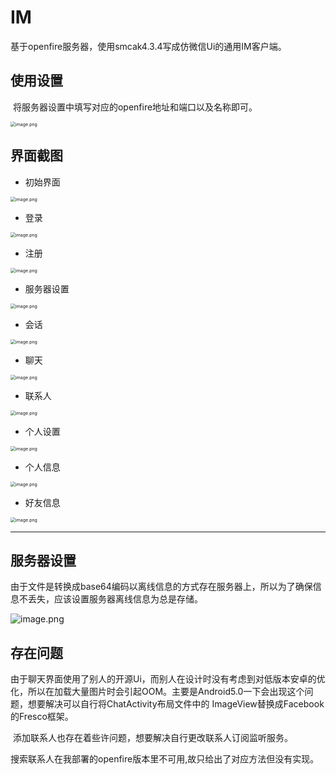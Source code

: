 # IM

基于openfire服务器，使用smcak4.3.4写成仿微信Ui的通用IM客户端。

## 使用设置

​	将服务器设置中填写对应的openfire地址和端口以及名称即可。

<img src="https://i.loli.net/2020/05/24/8a4iNJqKUfmPneG.png" alt="image.png" style="zoom:50%;" />



## 界面截图

* 初始界面

<img src="https://i.loli.net/2020/05/24/rDQJ15qjbvfoGLy.png" alt="image.png" style="zoom:50%;" />

* 登录

<img src="https://i.loli.net/2020/05/24/jvGq6bnsk9wHIai.png" alt="image.png" style="zoom:50%;" />

* 注册

<img src="https://i.loli.net/2020/05/24/rJKuyvPx9HifnaO.png" alt="image.png" style="zoom:50%;" />

* 服务器设置

<img src="https://i.loli.net/2020/05/24/8a4iNJqKUfmPneG.png" alt="image.png" style="zoom:50%;" />

* 会话

<img src="https://i.loli.net/2020/05/24/OJRFLBs9AXZjtKv.png" alt="image.png" style="zoom:50%;" />



* 聊天

<img src="https://i.loli.net/2020/05/24/SU784h2FyTVtMfu.png" alt="image.png" style="zoom:50%;" />



* 联系人

<img src="https://i.loli.net/2020/05/24/C6KMQ2pnleZ3hdU.png" alt="image.png" style="zoom:50%;" />



* 个人设置

<img src="https://i.loli.net/2020/05/24/tyibNuJz6TMROfD.png" alt="image.png" style="zoom:50%;" />

* 个人信息

<img src="https://i.loli.net/2020/05/24/YgO195LPSWtn7iy.png" alt="image.png" style="zoom:50%;" />

* 好友信息

<img src="https://i.loli.net/2020/05/24/8Rnbc9AuYU46NaS.png" alt="image.png" style="zoom:50%;" />

---

## 服务器设置

​	由于文件是转换成base64编码以离线信息的方式存在服务器上，所以为了确保信息不丢失，应该设置服务器离线信息为总是存储。

![image.png](https://i.loli.net/2020/05/24/yPSpjCkqTEWGoti.png)



##  存在问题

​	由于聊天界面使用了别人的开源Ui，而别人在设计时没有考虑到对低版本安卓的优化，所以在加载大量图片时会引起OOM。主要是Android5.0一下会出现这个问题，想要解决可以自行将ChatActivity布局文件中的 ImageView替换成Facebook的Fresco框架。

​	添加联系人也存在着些许问题，想要解决自行更改联系人订阅监听服务。

​	搜索联系人在我部署的openfire版本里不可用,故只给出了对应方法但没有实现。

